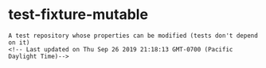 # test-fixture-mutable
    A test repository whose properties can be modified (tests don't depend on it)
    <!-- Last updated on Thu Sep 26 2019 21:18:13 GMT-0700 (Pacific Daylight Time)-->
